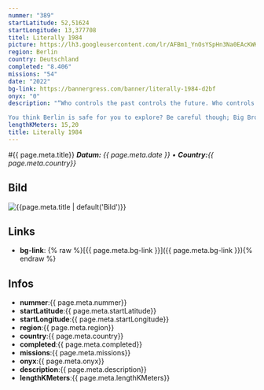 ```yaml
---
nummer: "389"
startLatitude: 52,51624
startLongitude: 13,377708
titel: Literally 1984
picture: https://lh3.googleusercontent.com/lr/AFBm1_YnOsYSpHn3Na0EAcKWKaPT0-faWiNPvAcjt2TIlo-Orwp7qOsA4mA99xJCB6bY1GrdwifbFpq4IKMuLi-OAv8_kPJYbpDZqC5YdJvBXzXfw7-e-au_pJYM9-OOYQ07dFy7jIDmQ64bNwSgzCtlOCZn4TbgHluRpuaWO8mxSXvuyk16tHpCfysRC05NqoSxLitaJpN2y1fvTPprnY1COvtSn-lEqJGeSsTskTAA-K8BZ3GG_pb5E156y0t72FnA7vLLFMDwxsFCK3edBPZw47QEm3gWnLQv22hGneghTg9DgiI6SQjG1Ij46QfMlY9eJhoAEhgMTnL-Fvl6sSCM87I_3erdj4Nh4GZwgj1seftOSRSmbrJMNQKZVTCUbyzYObzoDElsCwz5zaJnZW3iF1-usHhnjIxctRglFBjEYqn5Kd61nQO4S9zGFNxu4gl2ImtlnzfgvBJMkOvo7qYSelhkCpPWpbJAlKvt-UANr6WxIO7OuJgylycN1x4pHkOG_KEnUPVL8aRrBTiQDq9LhXKHHAz3_Rh8A66Wt6r1M5dYIZXA_ElLVsKuq05tnQAOLJXEQrC2yxhPcDazKiHqy-iRLI15MsCHd0YF4qE6NRjKwFnrtNDVsP7W8m4h3Sbit_H3ENT6EJKlkClN44BhcC02DJOllSDyY1S2GrQXU08-JVtANQtFotSBkbgZGdYxjg-uWbiNkp3-sNP8FN8wS1oUeL0rBpd031QHrV3_Y1XxaaLlMGm8Q6h97hc0k3tIhlpQ0iGPJFvIl_-iACWDeQcW-S3aBoZAA-gJ5bfy7xJcEvuCp9i27jGPG4fYMdwObjtg1eO25BTwVG3b6HKNSqttANX0B3hP9Bt4
region: Berlin
country: Deutschland
completed: "8.406"
missions: "54"
date: "2022"
bg-link: https://bannergress.com/banner/literally-1984-d2bf
onyx: "0"
description: "“Who controls the past controls the future. Who controls the present controls the past.” 

You think Berlin is safe for you to explore? Be careful though; Big Brother's watching your every step."
lengthKMeters: 15,20
title: Literally 1984
---
```


#{{ page.meta.title}}
_**Datum:** {{ page.meta.date }} • **Country:**{{ page.meta.country}}_

## Bild
![{{page.meta.title | default('Bild')}}]({{page.meta.picture}})

## Links
- **bg-link**: {% raw %}[{{ page.meta.bg-link }}]({{ page.meta.bg-link }}){% endraw %}

## Infos
- **nummer**:{{ page.meta.nummer}}
- **startLatitude**:{{ page.meta.startLatitude}}
- **startLongitude**:{{ page.meta.startLongitude}}
- **region**:{{ page.meta.region}}
- **country**:{{ page.meta.country}}
- **completed**:{{ page.meta.completed}}
- **missions**:{{ page.meta.missions}}
- **onyx**:{{ page.meta.onyx}}
- **description**:{{ page.meta.description}}
- **lengthKMeters**:{{ page.meta.lengthKMeters}}

